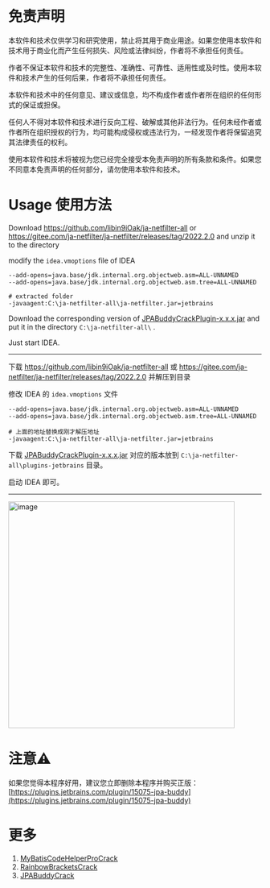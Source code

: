 # 免责声明

本软件和技术仅供学习和研究使用，禁止将其用于商业用途。如果您使用本软件和技术用于商业化而产生任何损失、风险或法律纠纷，作者将不承担任何责任。

作者不保证本软件和技术的完整性、准确性、可靠性、适用性或及时性。使用本软件和技术产生的任何后果，作者将不承担任何责任。

本软件和技术中的任何意见、建议或信息，均不构成作者或作者所在组织的任何形式的保证或担保。

任何人不得对本软件和技术进行反向工程、破解或其他非法行为。任何未经作者或作者所在组织授权的行为，均可能构成侵权或违法行为，一经发现作者将保留追究其法律责任的权利。

使用本软件和技术将被视为您已经完全接受本免责声明的所有条款和条件。如果您不同意本免责声明的任何部分，请勿使用本软件和技术。

# Usage 使用方法

Download https://github.com/libin9iOak/ja-netfilter-all
or https://gitee.com/ja-netfilter/ja-netfilter/releases/tag/2022.2.0 and unzip it to the directory

modify the `idea.vmoptions` file of IDEA

```text
--add-opens=java.base/jdk.internal.org.objectweb.asm=ALL-UNNAMED
--add-opens=java.base/jdk.internal.org.objectweb.asm.tree=ALL-UNNAMED

# extracted folder
-javaagent:C:\ja-netfilter-all\ja-netfilter.jar=jetbrains
```

Download the corresponding version of [JPABuddyCrackPlugin-x.x.x.jar](https://github.com/starxg/JPABuddyCrack/releases)
and put it in the directory `C:\ja-netfilter-all\` .

Just start IDEA.

----

下载 https://github.com/libin9iOak/ja-netfilter-all 或 https://gitee.com/ja-netfilter/ja-netfilter/releases/tag/2022.2.0
并解压到目录

修改 IDEA 的 `idea.vmoptions` 文件

```text
--add-opens=java.base/jdk.internal.org.objectweb.asm=ALL-UNNAMED
--add-opens=java.base/jdk.internal.org.objectweb.asm.tree=ALL-UNNAMED

# 上面的地址替换成刚才解压地址
-javaagent:C:\ja-netfilter-all\ja-netfilter.jar=jetbrains
```

下载 [JPABuddyCrackPlugin-x.x.x.jar](https://github.com/starxg/JPABuddyCrack/releases)
对应的版本放到 `C:\ja-netfilter-all\plugins-jetbrains` 目录。

启动 IDEA 即可。

----


<img width="450" alt="image" src="https://github.com/starxg/JPABuddyCrack/assets/34997494/ca1a0a1a-9efb-4b02-9c2c-9fc42fb0bb55">

# 注意⚠️

如果您觉得本程序好用，建议您立即删除本程序并购买正版：[https://plugins.jetbrains.com/plugin/15075-jpa-buddy](https://plugins.jetbrains.com/plugin/15075-jpa-buddy)

# 更多

1. [MyBatisCodeHelperProCrack](https://github.com/starxg/MyBatisCodeHelperProCrack)
2. [RainbowBracketsCrack](https://github.com/starxg/RainbowBracketsCrack)
3. [JPABuddyCrack](https://github.com/starxg/JPABuddyCrack)



